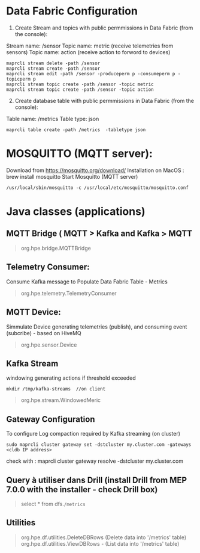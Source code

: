 
# Data Fabric Configuration

1) Create Stream and topics with public permmissions in Data Fabric (from the console):

Stream name: /sensor
Topic name: metric (receive telemetries from sensors)
Topic name: action (receive action to forword to devices)

```
maprcli stream delete -path /sensor
maprcli stream create -path /sensor 
maprcli stream edit -path /sensor -produceperm p -consumeperm p -topicperm p
maprcli stream topic create -path /sensor -topic metric
maprcli stream topic create -path /sensor -topic action
```

2) Create database table with public permmissions in Data Fabric (from the console):

Table name: /metrics 
Table type: json

```
maprcli table create -path /metrics  -tabletype json
```

# MOSQUITTO (MQTT server):
Download from https://mosquitto.org/download/
Installation on MacOS : brew install mosquitto
Start Mosquitto (MQTT server) 

```
/usr/local/sbin/mosquitto -c /usr/local/etc/mosquitto/mosquitto.conf
```

# Java classes (applications)

##  MQTT Bridge ( MQTT > Kafka and Kafka > MQTT 

> org.hpe.bridge.MQTTBridge


##  Telemetry Consumer: 
Consume Kafka message to Populate Data Fabric Table - Metrics

> org.hpe.telemetry.TelemetryConsumer


##  MQTT Device: 
Simmulate Device generating telemetries (publish), and consuming event (subcribe) - based on HiveMQ

> org.hpe.sensor.Device


## Kafka Stream 
windowing generating actions if threshold exceeded

```
mkdir /tmp/kafka-streams  //on client
```

> org.hpe.stream.WindowedMeric


## Gateway Configuration 
To configure Log compaction required by Kafka streaming (on cluster)

```
sudo maprcli cluster gateway set -dstcluster my.cluster.com -gateways <cldb IP address>
```

check with : maprcli cluster gateway resolve -dstcluster my.cluster.com




##  Query à utiliser dans Drill (install Drill from MEP 7.0.0 with the installer - check Drill box)

> select * from dfs.`/metrics`


##  Utilities

> org.hpe.df.utilities.DeleteDBRows  (Delete data into '/metrics' table)
> org.hpe.df.utilities.ViewDBRows - (List data into '/metrics' table)